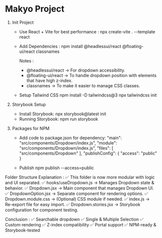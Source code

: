 # Makyo Project

1. Init Project

   - Use React + Vite for best performance :
     npx create-vite . --template react

   - Add Dependencies :
     npm install @headlessui/react @floating-ui/react classnames

     Notes :

     - @headlessui/react → For dropdown accessibility.
     - @floating-ui/react → To handle dropdown position with elements that have high z-index.
     - classnames → To make it easier to manage CSS classes.

   - Setup Tailwind CSS
     npm install -D tailwindcss@3
     npx tailwindcss init

2. Storybook Setup

   - Install Storybook:
     npx storybook@latest init
   - Running Storybook:
     npm run storybook

3. Packages for NPM

   - Add code to package.json for dependency:
     "main": "src/components/Dropdown/index.js",
     "module": "src/components/Dropdown/index.js",
     "files": [
     "src/components/Dropdown"
     ],
     "publishConfig": {
     "access": "public"
     }

   - Publish
     npm publish --access=public

Folder Structure Explanation :
✅ This folder is now more modular with logic and UI separated.
✅ hooks/useDropdown.js → Manages Dropdown state & behavior.
✅ Dropdown.jsx → Main component that manages Dropdown UI.
✅ DropdownOption.jsx → Separate component for rendering options.
✅ Dropdown.module.css → (Optional) CSS module if needed.
✅ index.js → Re-export file for easy import.
✅ Dropdown.stories.jsx → Storybook configuration for component testing.

Conclusion :
✅ Searchable dropdown
✅ Single & Multiple Selection
✅ Custom rendering
✅ Z-index compatibility
✅ Portal support
✅ NPM-ready & Storybook-tested
